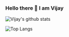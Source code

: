 ### Hello there 👋   I am Vijay

<!--
**jay8299/jay8299** is a ✨ _special_ ✨ repository because its `README.md` (this file) appears on your GitHub profile.

Here are some ideas to get you started:

- 🔭 I’m currently working on ...
- 🌱 I’m currently learning ...
- 👯 I’m looking to collaborate on ...
- 🤔 I’m looking for help with ...
- 💬 Ask me about ...
- 📫 How to reach me: ...
- 😄 Pronouns: ...
- ⚡ Fun fact: ...
-->

![Vijay's github stats](https://github-readme-stats.vercel.app/api?username=jay8299&count_private=true&show_icons=true&theme=onedark)

![Top Langs](https://github-readme-stats.vercel.app/api/top-langs/?username=jay8299&layout=compact&theme=onedark)
